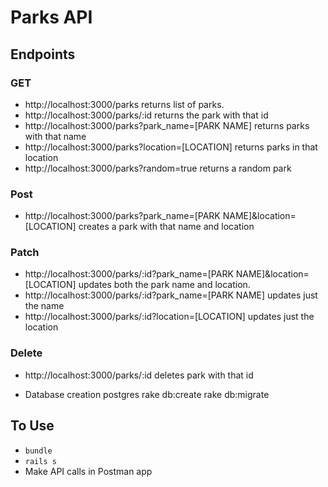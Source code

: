 # Parks API

## Endpoints

### GET
* http://localhost:3000/parks returns list of parks.
* http://localhost:3000/parks/:id returns the park with that id
* http://localhost:3000/parks?park_name=[PARK NAME] returns parks with that name
* http://localhost:3000/parks?location=[LOCATION] returns parks in that location
* http://localhost:3000/parks?random=true returns a random park

### Post
* http://localhost:3000/parks?park_name=[PARK NAME]&location=[LOCATION] creates a park with that name and location

### Patch
* http://localhost:3000/parks/:id?park_name=[PARK NAME]&location=[LOCATION] updates both the park name and location.
* http://localhost:3000/parks/:id?park_name=[PARK NAME] updates just the name
* http://localhost:3000/parks/:id?location=[LOCATION] updates just the location

### Delete
* http://localhost:3000/parks/:id deletes park with that id

* Database creation postgres rake db:create rake db:migrate

## To Use
* `bundle`
* `rails s`
* Make API calls in Postman app
